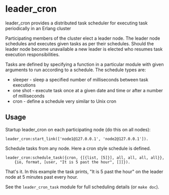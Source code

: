 # leader_cron

leader_cron provides a distributed task scheduler for executing task
periodically in an Erlang cluster

Participating members of the cluster elect a leader node. The leader node
schedules and executes given tasks as per their schedules. Should the leader
node become unavailable a new leader is elected who resumes task execution
responsibilities.

Tasks are defined by specifying a function in a particular module with given
arguments to run according to a schedule. The schedule types are:

* sleeper - sleep a specified number of milliseconds between task executions
* one shot - execute task once at a given date and time or after a number of
milliseconds
* cron - define a schedule very similar to Unix cron

## Usage

Startup leader_cron on each participating node (do this on all nodes):

    leader_cron:start_link(['node1@127.0.0.1', 'node2@127.0.0.1']).

Schedule tasks from any node. Here a cron style schedule is defined.

    leader_cron:schedule_task({cron, {[{list, [5]}], all, all, all, all}},
        {io, format, [user, "It is 5 past the hour", []]}).

That's it. In this example the task prints, "It is 5 past the hour" on the
leader node at 5 minutes past every hour.

See the <code>leader_cron_task</code> module for full scheduling details (or
<code>make doc</code>).

